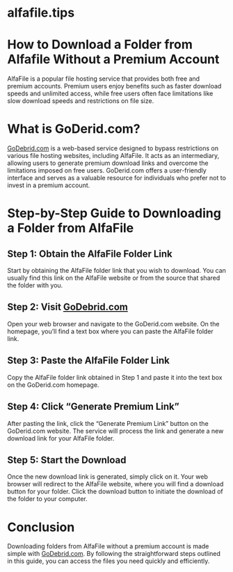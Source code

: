 # alfafile.tips
# How to Download a Folder from Alfafile Without a Premium Account

AlfaFile is a popular file hosting service that provides both free and premium accounts. Premium users enjoy benefits such as faster download speeds and unlimited access, while free users often face limitations like slow download speeds and restrictions on file size.

# What is GoDerid.com?

[GoDebrid.com](https://godebrid.com/) is a web-based service designed to bypass restrictions on various file hosting websites, including AlfaFile. It acts as an intermediary, allowing users to generate premium download links and overcome the limitations imposed on free users. GoDerid.com offers a user-friendly interface and serves as a valuable resource for individuals who prefer not to invest in a premium account.

# Step-by-Step Guide to Downloading a Folder from AlfaFile

## Step 1: Obtain the AlfaFile Folder Link

Start by obtaining the AlfaFile folder link that you wish to download. You can usually find this link on the AlfaFile website or from the source that shared the folder with you.

## Step 2: Visit [GoDebrid.com](https://godebrid.com/)

Open your web browser and navigate to the GoDerid.com website. On the homepage, you’ll find a text box where you can paste the AlfaFile folder link.

## Step 3: Paste the AlfaFile Folder Link

Copy the AlfaFile folder link obtained in Step 1 and paste it into the text box on the GoDerid.com homepage.

## Step 4: Click “Generate Premium Link”

After pasting the link, click the “Generate Premium Link” button on the GoDerid.com website. The service will process the link and generate a new download link for your AlfaFile folder.

## Step 5: Start the Download

Once the new download link is generated, simply click on it. Your web browser will redirect to the AlfaFile website, where you will find a download button for your folder. Click the download button to initiate the download of the folder to your computer.

# Conclusion

Downloading folders from AlfaFile without a premium account is made simple with [GoDebrid.com](https://godebrid.com/). By following the straightforward steps outlined in this guide, you can access the files you need quickly and efficiently.
